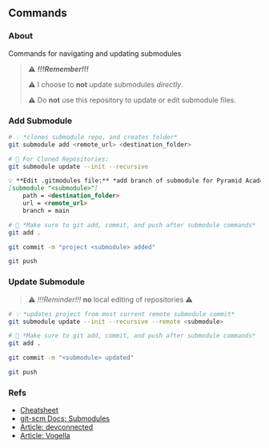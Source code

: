 ## Commands

### About
Commands for navigating and updating submodules

> ⚠️ ***!!!Remember!!!*** 
> 
> ⚠️ I choose to **not** update submodules *directly*.
> 
> ⚠️ Do **not** use this repository to update or edit submodule files.

### Add Submodule
```bash
# 💡 *clones submodule repo, and creates folder*
git submodule add <remote_url> <destination_folder>
```
```bash
# 🚨 For Cloned Repositories:
git submodule update --init --recursive
```
```markdown
💡 **Edit .gitmodules file:** *add branch of submodule for Pyramid Academy to pull from*
[submodule "<submodule>"]
    path = <destination_folder>
    url = <remote_url>
    branch = main
```
```bash
# 🚨 *Make sure to git add, commit, and push after submodule commands*
git add .

git commit -m "project <submodule> added"

git push
``` 

### Update Submodule
> ⚠️ *!!!Reminder!!!* **no** local editing of repositories ⚠️
```bash
# 💡 *updates project from most current remote submodule commit*
git submodule update --init --recursive --remote <submodule>
```
```bash
# 🚨 *Make sure to git add, commit, and push after submodule commands*
git add .

git commit -m "<submodule> updated"

git push
```

### Refs
- [Cheatsheet](https://codex.so/git-submodules-cheatsheet)
- [git-scm Docs: Submodules](https://git-scm.com/book/en/v2/Git-Tools-Submodules)
- [Article: devconnected](https://devconnected.com/how-to-add-and-update-git-submodules/)
- [Article: Vogella](https://www.vogella.com/tutorials/GitSubmodules/article.html)
